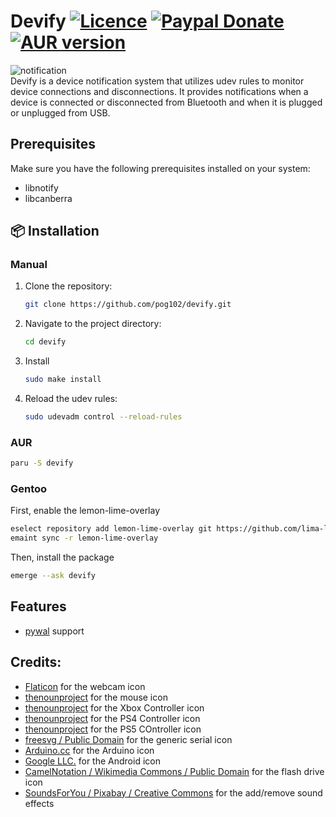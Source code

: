 # Devify [![Licence](https://img.shields.io/badge/License-MIT-yellow.svg)](LICENSE) [![Paypal Donate](https://img.shields.io/badge/Donate-Paypal-2244dd.svg)](https://www.paypal.com/paypalme/ernisD)   [![AUR version](https://img.shields.io/aur/version/devify)](https://aur.archlinux.org/packages/devify)
![notification](https://raw.githubusercontent.com/pog102/devify/main/preview.png)
<br>
Devify is a device notification system that utilizes udev rules to monitor device connections and disconnections. It provides notifications when a device is connected or disconnected from Bluetooth and when it is plugged or unplugged from USB.

## Prerequisites

Make sure you have the following prerequisites installed on your system:

- libnotify
- libcanberra

## 📦 Installation
### Manual
1. Clone the repository:

   ```bash
   git clone https://github.com/pog102/devify.git
   ```

2. Navigate to the project directory:

   ```bash
   cd devify
   ```

3. Install

     ```bash
     sudo make install
     ```
4. Reload the udev rules:

   ```bash
   sudo udevadm control --reload-rules
   ```
### AUR

```bash
paru -S devify
```
### Gentoo
First, enable the lemon-lime-overlay
```bash
eselect repository add lemon-lime-overlay git https://github.com/lima-limon-inc/lemon-lime-overlay.git
emaint sync -r lemon-lime-overlay
```
Then, install the package
```bash
emerge --ask devify

```

## Features
- [pywal](https://github.com/dylanaraps/pywal) support

## Credits:
- [Flaticon](https://www.flaticon.com/free-icon/webcam_5480222#) for the webcam icon
- [thenounproject](https://thenounproject.com/icon/gaming-mouse-1554876)  for the mouse icon
- [thenounproject](https://thenounproject.com/icon/xbox-one-controller-195039)  for the Xbox Controller icon
- [thenounproject](https://thenounproject.com/icon/game-controller-194080/)  for the PS4 Controller icon
- [thenounproject](https://thenounproject.com/icon/ps5-controller-4239781/)  for the PS5 COntroller icon
- [freesvg / Public Domain](https://freesvg.org/1482104496) for the generic serial icon
- [Arduino.cc](https://www.arduino.cc/en/trademark/) for the Arduino icon
- [Google LLC.](https://developer.android.com/legal.html) for the Android icon
- [CamelNotation / Wikimedia Commons / Public Domain](https://commons.wikimedia.org/wiki/File:USB_flash_drive_icon.svg) for the flash drive icon
- [SoundsForYou / Pixabay / Creative Commons](https://pixabay.com/sound-effects/notifications-sound-127856/) for the add/remove sound effects

